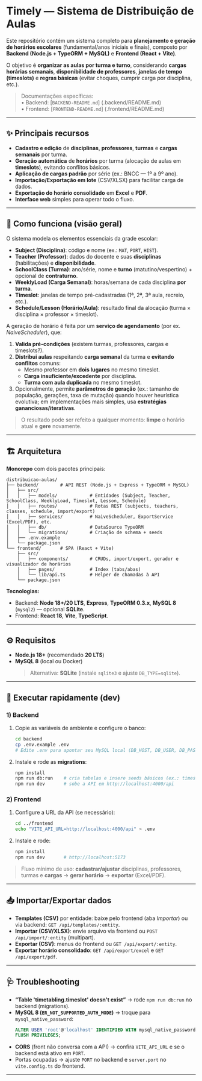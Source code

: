 
# Timely — Sistema de **Distribuição de Aulas**

Este repositório contém um sistema completo para **planejamento e geração de horários escolares** (fundamental/anos iniciais e finais), composto por **Backend (Node.js + TypeORM + MySQL)** e **Frontend (React + Vite)**.

O objetivo é **organizar as aulas por turma e turno**, considerando **cargas horárias semanais**, **disponibilidade de professores**, **janelas de tempo (timeslots)** e **regras básicas** (evitar choques, cumprir carga por disciplina, etc.).

> Documentações específicas:  
> • Backend: [`BACKEND-README.md`] (.backend/README.md)  
> • Frontend: [`FRONTEND-README.md`] (.frontend/README.md)  

---

## ✨ Principais recursos
- **Cadastro e edição** de **disciplinas**, **professores**, **turmas** e **cargas semanais** por turma.  
- **Geração automática** de **horários** por turma (alocação de aulas em **timeslots**), evitando conflitos básicos.  
- **Aplicação de cargas padrão** por série (ex.: BNCC — 1º a 9º ano).  
- **Importação/Exportação em lote** (CSV/XLSX) para facilitar carga de dados.  
- **Exportação do horário consolidado** em **Excel** e **PDF**.  
- **Interface web** simples para operar todo o fluxo.

---

## 🧠 Como funciona (visão geral)
O sistema modela os elementos essenciais da grade escolar:

- **Subject (Disciplina)**: código e nome (ex.: `MAT`, `PORT`, `HIST`).  
- **Teacher (Professor)**: dados do docente e suas **disciplinas** (habilitações) e **disponibilidade**.  
- **SchoolClass (Turma)**: ano/série, nome e **turno** (matutino/vespertino) + opcional de **contraturno**.  
- **WeeklyLoad (Carga Semanal)**: horas/semana de cada disciplina **por turma**.  
- **Timeslot**: janelas de tempo pré-cadastradas (1ª, 2ª, 3ª aula, recreio, etc.).  
- **Schedule/Lesson (Horário/Aula)**: resultado final da alocação (turma × disciplina × professor × timeslot).

A geração de horário é feita por um **serviço de agendamento** (por ex. *NaiveScheduler*), que:
1. **Valida pré-condições** (existem turmas, professores, cargas e timeslots?).  
2. **Distribui aulas** respeitando **carga semanal** da turma e **evitando conflitos** comuns:  
   - Mesmo professor em **dois lugares** no mesmo timeslot.  
   - **Carga insuficiente/excedente** por disciplina.  
   - **Turma com aula duplicada** no mesmo timeslot.  
3. Opcionalmente, permite **parâmetros de geração** (ex.: tamanho de população, gerações, taxa de mutação) quando houver heurística evolutiva; em implementações mais simples, usa **estratégias gananciosas/iterativas**.

> O resultado pode ser refeito a qualquer momento: **limpe** o horário atual e **gere** novamente.

---

## 🏗 Arquitetura
**Monorepo** com dois pacotes principais:

```
distribuicao-aulas/
├── backend/        # API REST (Node.js + Express + TypeORM + MySQL)
│   ├── src/
│   │   ├── models/            # Entidades (Subject, Teacher, SchoolClass, WeeklyLoad, Timeslot, Lesson, Schedule)
│   │   ├── routes/            # Rotas REST (subjects, teachers, classes, schedule, import/export)
│   │   ├── services/          # NaiveScheduler, ExportService (Excel/PDF), etc.
│   │   ├── db/                # DataSource TypeORM
│   │   └── migrations/        # Criação de schema + seeds
│   ├── .env.example
│   └── package.json
└── frontend/       # SPA (React + Vite)
    ├── src/
    │   ├── components/        # CRUDs, import/export, gerador e visualizador de horários
    │   ├── pages/             # Index (tabs/abas)
    │   └── lib/api.ts         # Helper de chamadas à API
    └── package.json
```

**Tecnologias:**  
- Backend: **Node 18+/20 LTS**, **Express**, **TypeORM 0.3.x**, **MySQL 8** (`mysql2`) — opcional **SQLite**.  
- Frontend: **React 18**, **Vite**, **TypeScript**.

---

## ⚙️ Requisitos
- **Node.js 18+** (recomendado **20 LTS**)
- **MySQL 8** (local ou Docker)  
  > Alternativa: **SQLite** (instale `sqlite3` e ajuste `DB_TYPE=sqlite`).

---

## 🚀 Executar rapidamente (dev)

### 1) Backend
1. Copie as variáveis de ambiente e configure o banco:
   ```bash
   cd backend
   cp .env.example .env
   # Edite .env para apontar seu MySQL local (DB_HOST, DB_USER, DB_PASS, DB_NAME)
   ```
2. Instale e rode as **migrations**:
   ```bash
   npm install
   npm run db:run    # cria tabelas e insere seeds básicos (ex.: timeslots/subjects)
   npm run dev       # sobe a API em http://localhost:4000/api
   ```

### 2) Frontend
1. Configure a URL da API (se necessário):
   ```bash
   cd ../frontend
   echo "VITE_API_URL=http://localhost:4000/api" > .env
   ```
2. Instale e rode:
   ```bash
   npm install
   npm run dev       # http://localhost:5173
   ```

> Fluxo mínimo de uso: **cadastrar/ajustar** disciplinas, professores, turmas e **cargas** → **gerar horário** → **exportar** (Excel/PDF).

---

## 📥 Importar/Exportar dados
- **Templates (CSV)** por entidade: baixe pelo frontend (aba *Importar*) ou via backend: `GET /api/templates/:entity`.  
- **Importar (CSV/XLSX)**: envie arquivo via frontend ou `POST /api/import/:entity` (multipart).  
- **Exportar (CSV)**: menus do frontend ou `GET /api/export/:entity`.  
- **Exportar horário consolidado**: `GET /api/export/excel` e `GET /api/export/pdf`.

---

## 🩺 Troubleshooting
- **“Table 'timetabling.timeslot' doesn't exist”** → rode `npm run db:run` no backend (migrations).  
- **MySQL 8 (`ER_NOT_SUPPORTED_AUTH_MODE`)** → troque para `mysql_native_password`:
  ```sql
  ALTER USER 'root'@'localhost' IDENTIFIED WITH mysql_native_password BY 'sua_senha';
  FLUSH PRIVILEGES;
  ```
- **CORS** (front não conversa com a API) → confira `VITE_API_URL` e se o backend está ativo em `PORT`.  
- Portas ocupadas → ajuste `PORT` no backend e `server.port` no `vite.config.ts` do frontend.

---


